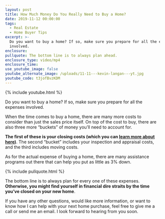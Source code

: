 ```yaml
---
layout: post
title: How Much Money Do You Really Need to Buy a Home?
date: 2019-11-12 00:00:00
tags:
  - Real Estate
  - Home Buyer Tips
excerpt: >-
  Do you want to buy a home? If so, make sure you prepare for all the expenses
  involved.
enclosure:
pullquote: The bottom line is to always plan ahead.
enclosure_type: video/mp4
enclosure_time:
use_youtube_image: false
youtube_alternate_image: /uploads/11-11---kevin-langan---yt.jpg
youtube_code: t3jofBvzKDM
---
```


{% include youtube.html %}

Do you want to buy a home? If so, make sure you prepare for all the expenses involved.

When the time comes to buy a home, there are many more costs to consider than just the sales price itself. On top of the cost to buy, there are also three more “buckets” of money you’ll need to account for.

**The first of these is your closing costs (which you can <u><a target="_blank" href="https://theauthenticagent.net/how-much-do-buyers-need-for-closing-costs.html">learn more about here</a></u>)**. The second “bucket” includes your inspection and appraisal costs, and the third includes moving costs.

As for the actual expense of buying a home, there are many assistance programs out there that can help you put as little as 3% down.

{% include pullquote.html %}

The bottom line is to always plan for every one of these expenses. **Otherwise, you might find yourself in financial dire straits by the time you’ve closed on your new home**.

If you have any other questions, would like more information, or want to know how I can help with your next home purchase, feel free to give me a call or send me an email. I look forward to hearing from you soon.